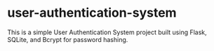# user-authentication-system
This is a simple User Authentication System project built using Flask, SQLite, and Bcrypt for password hashing.
